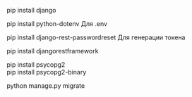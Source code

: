 
pip install django

pip install python-dotenv  Для .env

pip install django-rest-passwordreset  Для генерации токена  

pip install djangorestframework  

pip install psycopg2      
pip install psycopg2-binary  

python manage.py migrate
